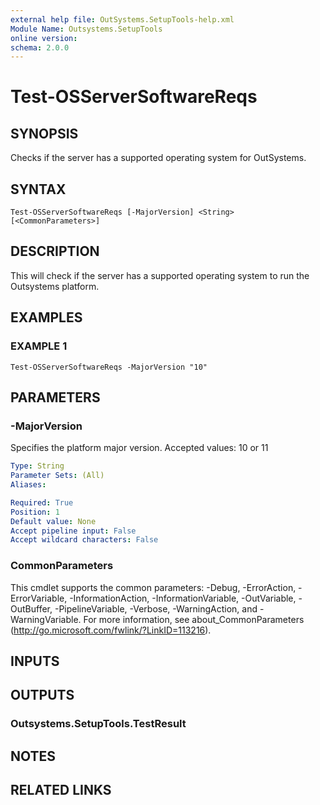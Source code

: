 ```yaml
---
external help file: OutSystems.SetupTools-help.xml
Module Name: Outsystems.SetupTools
online version:
schema: 2.0.0
---
```


# Test-OSServerSoftwareReqs

## SYNOPSIS
Checks if the server has a supported operating system for OutSystems.

## SYNTAX

```
Test-OSServerSoftwareReqs [-MajorVersion] <String> [<CommonParameters>]
```

## DESCRIPTION
This will check if the server has a supported operating system to run the Outsystems platform.

## EXAMPLES

### EXAMPLE 1
```
Test-OSServerSoftwareReqs -MajorVersion "10"
```

## PARAMETERS

### -MajorVersion
Specifies the platform major version.
Accepted values: 10 or 11

```yaml
Type: String
Parameter Sets: (All)
Aliases:

Required: True
Position: 1
Default value: None
Accept pipeline input: False
Accept wildcard characters: False
```

### CommonParameters
This cmdlet supports the common parameters: -Debug, -ErrorAction, -ErrorVariable, -InformationAction, -InformationVariable, -OutVariable, -OutBuffer, -PipelineVariable, -Verbose, -WarningAction, and -WarningVariable.
For more information, see about_CommonParameters (http://go.microsoft.com/fwlink/?LinkID=113216).

## INPUTS

## OUTPUTS

### Outsystems.SetupTools.TestResult
## NOTES

## RELATED LINKS
